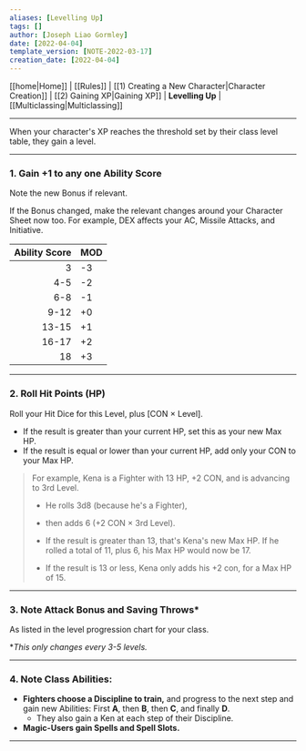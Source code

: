 ```yaml
---
aliases: [Levelling Up]
tags: []
author: [Joseph Liao Gormley]
date: [2022-04-04]
template_version: [NOTE-2022-03-17]
creation_date: [2022-04-04]
---
```

[[home|Home]] | [[Rules]] | [[1) Creating a New Character|Character Creation]] | [[2) Gaining XP|Gaining XP]] | **Levelling Up** | [[Multiclassing|Multiclassing]]
___
When your character's XP reaches the threshold set by their class level table, they gain a level.

___
### 1. Gain +1 to any one Ability Score
Note the new Bonus if relevant.

If the Bonus changed, make the relevant changes around your Character Sheet now too. For example, DEX affects your AC, Missile Attacks, and Initiative.

| Ability Score | MOD |
| -------------: | --- |
| 3             | -3  |
| 4-5           | -2  |
| 6-8           | -1  |
| 9-12          | +0  |
| 13-15         | +1  |
| 16-17         | +2  |
| 18            | +3  |

___
### 2. Roll Hit Points (HP)
Roll your Hit Dice for this Level, plus [CON $\times$ Level].
- If the result is greater than your current HP, set this as your new Max HP.
- If the result is equal or lower than your current HP, add only your CON to your Max HP.

> For example, Kena is a Fighter with 13 HP, +2 CON, and is advancing to 3rd Level. 
> - He rolls 3d8 (because he's a Fighter),
> - then adds 6 (+2 CON $\times$ 3rd Level).
>   
> - If the result is greater than 13, that's Kena's new Max HP. If he rolled a total of 11, plus 6, his Max HP would now be 17.
> - If the result is 13 or less, Kena only adds his +2 con, for a Max HP of 15.

___
### 3. Note Attack Bonus and Saving Throws*
As listed in the level progression chart for your class.

\**This only changes every 3-5 levels.*

___
### 4. **Note Class Abilities:**
- **Fighters choose a Discipline to train,** and progress to the next step and gain new Abilities: First **A**, then **B**, then **C**, and finally **D**.
	- They also gain a Ken at each step of their Discipline.
- **Magic-Users gain Spells and Spell Slots.** <!--Revisit-->

___

